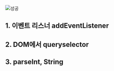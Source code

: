 ![성공](https://user-images.githubusercontent.com/50866506/102707359-9df1b080-42dd-11eb-8b70-d084253045cf.JPG)

## 1. 이벤트 리스너 addEventListener
## 2. DOM에서 queryselector
## 3. parseInt, String